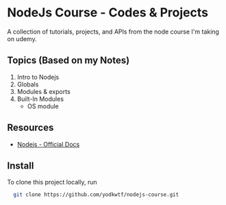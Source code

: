 # NodeJs Course - Codes & Projects

A collection of tutorials, projects, and APIs from the node course I'm taking on udemy.

## Topics (Based on my Notes)

1. Intro to Nodejs
2. Globals
3. Modules & exports
4. Built-In Modules
   - OS module

## Resources

- [Nodejs - Official Docs](https://nodejs.org/en/)

## Install

To clone this project locally, run

```bash
  git clone https://github.com/yodkwtf/nodejs-course.git
```

